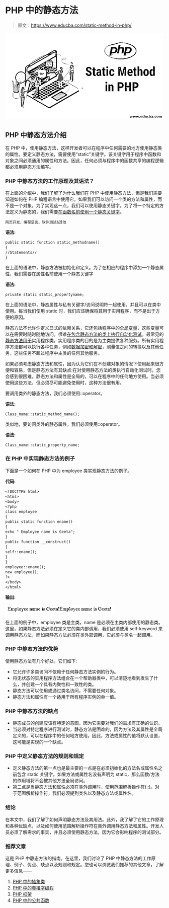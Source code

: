 # PHP 中的静态方法

> 原文：<https://www.educba.com/static-method-in-php/>

![Static Method in PHP](img/eb8890130647415b912b51965d643126.png)



## PHP 中静态方法介绍

在 PHP 中，使用静态方法，这样开发者可以在程序中任何需要的地方使用静态类的属性。要定义静态方法，需要使用“static”关键字。该关键字用于程序中函数和对象之间必须通用的属性和方法。因此，任何必须与程序中的函数共享的编程逻辑都必须用静态方法编写。

### PHP 中静态方法的工作原理及其语法？

在上面的介绍中，我们了解了为什么我们在 PHP 中使用静态方法，但是我们需要知道如何在 PHP 编程语言中使用它。如果我们可以访问一个类的方法和属性，而不是一个对象，为了实现这一点，我们可以使用静态关键字。为了将一个特定的方法定义为静态的，我们需要[在函数名前使用一个静态关键字](https://www.educba.com/static-keyword-in-c/)。

<small>网页开发、编程语言、软件测试&其他</small>

**语法:**

```
public static function static_methodname()
{
//Statements//
}
```

在上面的语法中，静态方法被初始化和定义。为了在相应的程序中添加一个静态属性，我们需要在属性名前使用一个静态关键字

**语法:**

```
private static static_propertyname;
```

在上面的语法中，静态属性与私有关键字/访问说明符一起使用，并且可以在类中使用。每当我们使用 static 时，我们应该确保将其用于实用程序，而不是出于方便的原因。

静态方法不允许你定义显式的依赖关系，它还包括程序中的[全局变量](https://www.educba.com/python-global-variable/)，这些变量可以在需要时随时随地访问。很难[在包含静态方法的类上执行自动化测试](https://www.educba.com/benefits-of-automation-testing/)。最常见的[静态方法用于](https://www.educba.com/javascript-static-method/)实用程序类。实用程序类的目的是为主类提供各种服务。所有实用程序方法都可以执行各种任务，例如[数据加密和解密](https://www.educba.com/encryption-vs-decryption/)，测量值之间的转换以及其他任务，这些任务不超过程序中主类的任何其他服务。

如果必须考虑静态方法和属性，因为认为它们在不创建对象的情况下使用起来很方便和容易，但是静态方法有其缺点:在对使用静态方法的类执行自动化测试时，您会感到很困难。静态方法和属性是全局的，可以在程序中的任何地方使用。当必须使用这些方法，但必须尽可能避免使用时，这种方法很有用。

要调用类外的静态方法，我们必须使用::operator。

**语法:**

```
Class_name::static_method_name();
```

类似地，要访问类外的静态属性，我们必须使用::operator。

**语法:**

```
Class_name::static_property_name;
```

### 在 PHP 中实现静态方法的例子

下面是一个如何在 PHP 中为 employee 类实现静态方法的例子。

**代码:**

```
<!DOCTYPE html>
<html>
<body>
<?php
class employee
{
public static function ename()
{
echo " Employee name is Geeta";
}
public function __construct()
{
self::ename();
}
}
employee::ename();
new employee();
?>
</body>
</html>
```

**输出:**

![Static Method in PHP](img/7f088d896f4ffc825a3821d4963c4ff6.png)



在上面的例子中，employee 类是主类，name 是必须在主类内部使用的静态类。这里，如果静态方法必须在定义它的类内部调用，我们必须使用 self-keyword 来调用静态方法，而如果静态方法必须在类外部调用，它必须与类名一起调用。

### PHP 中静态方法的优势

使用静态方法有几个好处。它们如下:

*   它允许许多类访问不依赖于任何静态方法实例的行为。
*   将无状态的实用程序方法组合在一个帮助器类中，可以清楚地看到发生了什么，并创建一个具有内聚性和一致性的类。
*   静态方法可以使用或通过类名访问，不需要任何对象。
*   静态方法和属性有一个适用于所有程序实例的单一值。

### PHP 中静态方法的缺点

*   静态成员的创建应该有特定的意图，因为它需要对我们的需求有正确的认识。
*   当必须对特定程序进行测试时，静态方法是困难的，因为方法及其属性是全局定义的，可以在程序中的任何地方使用。因此，方法或属性的值将默认设置，这可能是实现的一个缺点。

### PHP 中定义静态方法的规则和规定

*   定义静态方法的第一点也是最主要的一点是在必须初始化的方法名或属性名之前包含 static 关键字。如果方法或属性名没有声明为 static，那么函数/方法的作用域将不会被其他方法全局访问。
*   第二点是当静态方法和属性必须在类外调用时，使用范围解析操作符(::)。对于范围解析操作符，我们必须提到类名以及静态方法或属性名。

### 结论

在本文中，我们了解了如何声明静态方法及其用法。此外，我了解了它的工作原理和各种优缺点，以及如何使用范围解析操作符在类外调用静态方法和属性。开发人员必须了解需求的事实，并且必须使用静态方法，因为它会影响程序的测试部分。

### 推荐文章

这是 PHP 中静态方法的指南。在这里，我们讨论了 PHP 中静态方法的工作原理、例子、优点、缺点以及规则和规定。您也可以浏览我们推荐的其他文章，了解更多信息——

1.  [PHP 中的抽象类](https://www.educba.com/abstract-class-in-php/)
2.  [PHP 中的套接字编程](https://www.educba.com/socket-programming-in-php/)
3.  [PHP 框架](https://www.educba.com/php-frameworks/)
4.  [PHP 中的公共函数](https://www.educba.com/public-function-in-php/)





